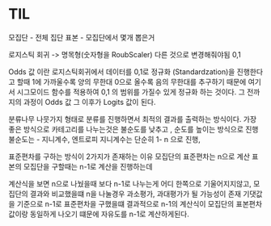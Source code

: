 # TIL
모집단 - 전체 집단
표본 - 모집단에서 몇개 뽑은거 

로지스틱 회귀 -> 명목형(숫자형을 RoubScaler) 다른 것으로 변경해줘야됨 0,1

Odds 값 이란 로지스틱회귀에서 데이터를 0,1로 정규화 (Standardzation)을 진행한다고 할때 1에 가까울수록 양의 무한대 0으로 올수록 음의 무한대를 추구하기 때문에 
여기서 시그모이드 함수를 적용하여 0,1 의 범위를 가질수 있게 정규화 하는 것이다. 그 전까지의 과정이 Odds 값 그 이후가 Logits 값이 된다.

분류나무 나뭇가지 형태로 분류를 진행하면서 최적의 결과를 출력하는 방식이다. 가장 좋은 방식으로 카테고리를 나누는것은 불순도를 낮추고 , 순도를 높이는 방식으로 진행
불순도는 - 지니계수, 엔트로피 
지니계수는 단순히 1- n 으로 진행, 

표준편차를 구하는 방식이 2가지가 존재하는 이유
모집단의 표준편차는 n으로 계산
표본의 모집단을 구할때는 n-1로 계산을 진행하는데 

계산식을 보면 n으로 나눴을때 보다 n-1로 나누는게 어디 한쪽으로 기울어지지않고, 모집단의 결과와 비교했을떄 n을 나눌경우 과소평가, 과대평가가 될 가능성이 존재
기댓값을 기준으로 n-1로 표준편차을 구했을떄 결과적으로 n-1의 계산식이 모집단의 표본편차 값이랑 동일하게 나오기 떄문에 자유도를 n-1로 계산하게된다.